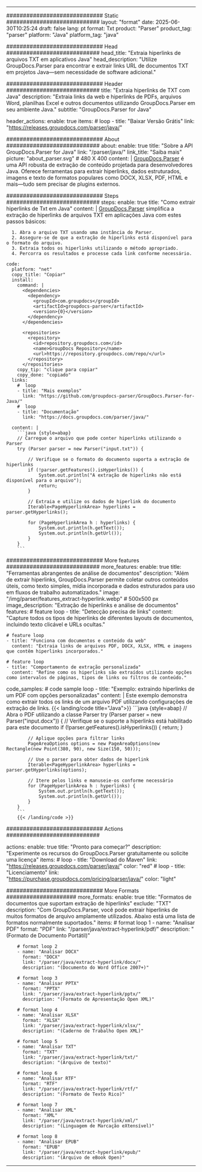 


---
############################# Static ############################
layout: "format"
date:  2025-06-30T10:25:24
draft: false
lang: pt
format: Txt
product: "Parser"
product_tag: "parser"
platform: "Java"
platform_tag: "java"

############################# Head ############################
head_title: "Extraia hiperlinks de arquivos TXT em aplicativos Java"
head_description: "Utilize GroupDocs.Parser para encontrar e extrair links URL de documentos TXT em projetos Java—sem necessidade de software adicional."

############################# Header ############################
title: "Extraia hiperlinks de TXT com Java" 
description: "Extraia links da web e hiperlinks de PDFs, arquivos Word, planilhas Excel e outros documentos utilizando GroupDocs.Parser em seu ambiente Java."
subtitle: "GroupDocs.Parser for Java" 

header_actions:
  enable: true
  items:
    #  loop
    - title: "Baixar Versão Grátis"
      link: "https://releases.groupdocs.com/parser/java/"
      
############################# About ############################
about:
    enable: true
    title: "Sobre a API GroupDocs.Parser for Java"
    link: "/parser/java/"
    link_title: "Saiba mais"
    picture: "about_parser.svg" # 480 X 400
    content: |
       [GroupDocs.Parser](/parser/java/) é uma API robusta de extração de conteúdo projetada para desenvolvedores Java. Oferece ferramentas para extrair hiperlinks, dados estruturados, imagens e texto de formatos populares como DOCX, XLSX, PDF, HTML e mais—tudo sem precisar de plugins externos.

############################# Steps ############################
steps:
    enable: true
    title: "Como extrair hiperlinks de Txt em Java"
    content: |
      [GroupDocs.Parser](/parser/java/) simplifica a extração de hiperlinks de arquivos TXT em aplicações Java com estes passos básicos:
      
      1. Abra o arquivo TXT usando uma instância do Parser.
      2. Assegure-se de que a extração de hiperlinks está disponível para o formato do arquivo.
      3. Extraia todos os hiperlinks utilizando o método apropriado.
      4. Percorra os resultados e processe cada link conforme necessário.
   
    code:
      platform: "net"
      copy_title: "Copiar"
      install:
        command: |
          <dependencies>
            <dependency>
              <groupId>com.groupdocs</groupId>
              <artifactId>groupdocs-parser</artifactId>
              <version>{0}</version>
            </dependency>
          </dependencies>

          <repositories>
            <repository>
              <id>repository.groupdocs.com</id>
              <name>GroupDocs Repository</name>
              <url>https://repository.groupdocs.com/repo/</url>
            </repository>
          </repositories>
        copy_tip: "clique para copiar"
        copy_done: "copiado"
      links:
        #  loop
        - title: "Mais exemplos"
          link: "https://github.com/groupdocs-parser/GroupDocs.Parser-for-Java/"
        #  loop
        - title: "Documentação"
          link: "https://docs.groupdocs.com/parser/java/"
          
      content: |
        ```java {style=abap}
        // Carregue o arquivo que pode conter hiperlinks utilizando o Parser
        try (Parser parser = new Parser("input.txt")) {

            // Verifique se o formato do documento suporta a extração de hiperlinks
            if (!parser.getFeatures().isHyperlinks()) {
                System.out.println("A extração de hiperlinks não está disponível para o arquivo");
                return;
            }

            // Extraia e utilize os dados de hiperlink do documento
            Iterable<PageHyperlinkArea> hyperlinks = parser.getHyperlinks();

            for (PageHyperlinkArea h : hyperlinks) {
                System.out.println(h.getText());
                System.out.println(h.getUrl());
            }
        }
        ```            

############################# More features ############################
more_features:
  enable: true
  title: "Ferramentas abrangentes de análise de documentos"
  description: "Além de extrair hiperlinks, GroupDocs.Parser permite coletar outros conteúdos úteis, como texto simples, mídia incorporada e dados estruturados para uso em fluxos de trabalho automatizados."
  image: "/img/parser/features_extract-hyperlink.webp" # 500x500 px
  image_description: "Extração de hiperlinks e análise de documentos"
  features:
    # feature loop
    - title: "Detecção precisa de links"
      content: "Capture todos os tipos de hiperlinks de diferentes layouts de documentos, incluindo texto clicável e URLs ocultas."

    # feature loop
    - title: "Funciona com documentos e conteúdo da web"
      content: "Extraia links de arquivos PDF, DOCX, XLSX, HTML e imagens que contêm hiperlinks incorporados."

    # feature loop
    - title: "Comportamento de extração personalizada"
      content: "Refine como os hiperlinks são extraídos utilizando opções como intervalos de páginas, tipos de links ou filtros de conteúdo."
      
  code_samples:
    # code sample loop
    - title: "Exemplo: extraindo hiperlinks de um PDF com opções personalizadas"
      content: |
        Este exemplo demonstra como extrair todos os links de um arquivo PDF utilizando configurações de extração de links.
        {{< landing/code title="Java">}}
        ```java {style=abap}
        //  Abra o PDF utilizando a classe Parser
        try (Parser parser = new Parser("input.docx"))
        {
            // Verifique se o suporte a hiperlinks está habilitado para este documento
            if (!parser.getFeatures().isHyperlinks()) {
                return;
            }

            // Aplique opções para filtrar links
            PageAreaOptions options = new PageAreaOptions(new Rectangle(new Point(380, 90), new Size(150, 50)));

            // Use o parser para obter dados de hiperlink
            Iterable<PageHyperlinkArea> hyperlinks = parser.getHyperlinks(options);

            // Itere pelos links e manuseie-os conforme necessário
            for (PageHyperlinkArea h : hyperlinks) {
                System.out.println(h.getText());
                System.out.println(h.getUrl());
            }
        }
        ```
        {{< /landing/code >}}


############################# Actions ############################

actions:
  enable: true
  title: "Pronto para começar?"
  description: "Experimente os recursos do GroupDocs.Parser gratuitamente ou solicite uma licença"
  items:
    #  loop
    - title: "Download do Maven"
      link: "https://releases.groupdocs.com/parser/java/"
      color: "red"
        #  loop
    - title: "Licenciamento"
      link: "https://purchase.groupdocs.com/pricing/parser/java/"
      color: "light"


############################# More Formats #####################
more_formats:
    enable: true
    title: "Formatos de documentos que suportam extração de hiperlinks"
    exclude: "TXT"
    description: "Com GroupDocs.Parser, você pode extrair hiperlinks de muitos formatos de arquivo amplamente utilizados. Abaixo está uma lista de formatos normalmente suportados."
    items: 
        # format loop 1
        - name: "Analisar PDF"
          format: "PDF"
          link: "/parser/java/extract-hyperlink/pdf/"
          description: "(Formato de Documento Portátil)"
          
        # format loop 2
        - name: "Analisar DOCX"
          format: "DOCX"
          link: "/parser/java/extract-hyperlink/docx/"
          description: "(Documento do Word Office 2007+)"
          
        # format loop 3
        - name: "Analisar PPTX"
          format: "PPTX"
          link: "/parser/java/extract-hyperlink/pptx/"
          description: "(Formato de Apresentação Open XML)"
          
        # format loop 4
        - name: "Analisar XLSX"
          format: "XLSX"
          link: "/parser/java/extract-hyperlink/xlsx/"
          description: "(Caderno de Trabalho Open XML)"
          
        # format loop 5
        - name: "Analisar TXT"
          format: "TXT"
          link: "/parser/java/extract-hyperlink/txt/"
          description: "(Arquivo de texto)"
          
        # format loop 6
        - name: "Analisar RTF"
          format: "RTF"
          link: "/parser/java/extract-hyperlink/rtf/"
          description: "(Formato de Texto Rico)"
          
        # format loop 7
        - name: "Analisar XML"
          format: "XML"
          link: "/parser/java/extract-hyperlink/xml/"
          description: "(Linguagem de Marcação eXtensível)"
          
        # format loop 8
        - name: "Analisar EPUB"
          format: "EPUB"
          link: "/parser/java/extract-hyperlink/epub/"
          description: "(Arquivo de eBook Open)"
         
          

---